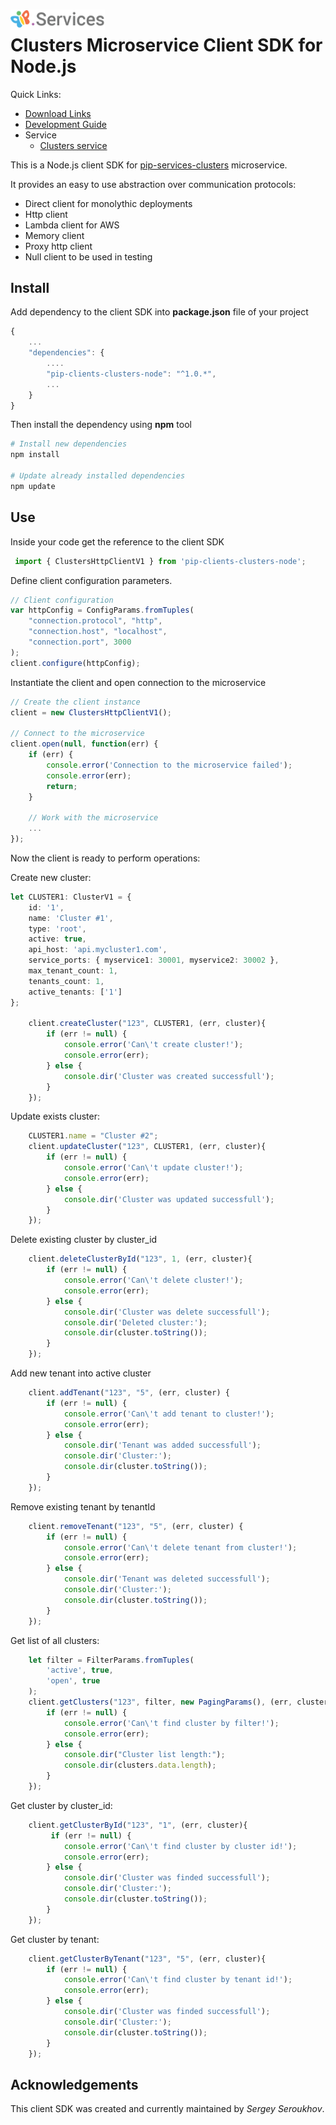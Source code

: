 # <img src="https://github.com/pip-services/pip-services/raw/master/design/Logo.png" alt="Pip.Services Logo" style="max-width:30%"> <br/> Clusters Microservice Client SDK for Node.js

<a name="links"></a> Quick Links:

* [Download Links](doc/Downloads.md)
* [Development Guide](doc/Development.md)
* Service
  - [Clusters service](https://github.com/pip-services-infrastructure/pip-service-clusters-node)

This is a Node.js client SDK for [pip-services-clusters](https://github.com/pip-services-infrastructure/pip-services-clusters-node) microservice.

 It provides an easy to use abstraction over communication protocols:

- Direct client for monolythic deployments
- Http client
- Lambda client for AWS
- Memory client
- Proxy http client
- Null client to be used in testing

## Install

Add dependency to the client SDK into **package.json** file of your project
```typescript
{
    ...
    "dependencies": {
        ....
        "pip-clients-clusters-node": "^1.0.*",
        ...
    }
}
```

Then install the dependency using **npm** tool
```bash
# Install new dependencies
npm install

# Update already installed dependencies
npm update
```

## Use

Inside your code get the reference to the client SDK
```typescript
 import { ClustersHttpClientV1 } from 'pip-clients-clusters-node';
```

Define client configuration parameters.

```typescript
// Client configuration
var httpConfig = ConfigParams.fromTuples(
    "connection.protocol", "http",
    "connection.host", "localhost",
    "connection.port", 3000
);
client.configure(httpConfig);
```

Instantiate the client and open connection to the microservice
```typescript
// Create the client instance
client = new ClustersHttpClientV1();

// Connect to the microservice
client.open(null, function(err) {
    if (err) {
        console.error('Connection to the microservice failed');
        console.error(err);
        return;
    }
    
    // Work with the microservice
    ...
});
```
Now the client is ready to perform operations:

Create new cluster:
```typescript 
let CLUSTER1: ClusterV1 = {
    id: '1',
    name: 'Cluster #1',
    type: 'root',
    active: true,
    api_host: 'api.mycluster1.com',
    service_ports: { myservice1: 30001, myservice2: 30002 },
    max_tenant_count: 1,
    tenants_count: 1,
    active_tenants: ['1']
};   

    client.createCluster("123", CLUSTER1, (err, cluster){
        if (err != null) {
            console.error('Can\'t create cluster!');
            console.error(err);
        } else {
            console.dir('Cluster was created successfull');
        }
    });
```
Update exists cluster:
```typescript
    CLUSTER1.name = "Cluster #2";
    client.updateCluster("123", CLUSTER1, (err, cluster){
        if (err != null) {
            console.error('Can\'t update cluster!');
            console.error(err);
        } else {
            console.dir('Cluster was updated successfull');
        }
    });
```
Delete existing cluster by cluster_id
```typescript    
    client.deleteClusterById("123", 1, (err, cluster){
        if (err != null) {
            console.error('Can\'t delete cluster!');
            console.error(err);
        } else {
            console.dir('Cluster was delete successfull');
            console.dir('Deleted cluster:');
            console.dir(cluster.toString());
        }
    });
```
Add new tenant into active cluster
```typescript
    client.addTenant("123", "5", (err, cluster) {
        if (err != null) {
            console.error('Can\'t add tenant to cluster!');
            console.error(err);
        } else {
            console.dir('Tenant was added successfull');
            console.dir('Cluster:');
            console.dir(cluster.toString());
        }
    });
```
Remove existing tenant by tenantId
```typescript
    client.removeTenant("123", "5", (err, cluster) {
        if (err != null) {
            console.error('Can\'t delete tenant from cluster!');
            console.error(err);
        } else {
            console.dir('Tenant was deleted successfull');
            console.dir('Cluster:');
            console.dir(cluster.toString());
        }
    });
```
Get list of all clusters:
```typescript
    let filter = FilterParams.fromTuples(
        'active', true,
        'open', true
    );
    client.getClusters("123", filter, new PagingParams(), (err, clusters){
        if (err != null) {
            console.error('Can\'t find cluster by filter!');
            console.error(err);
        } else {
            console.dir("Cluster list length:");
            console.dir(clusters.data.length);
        }
    });
```
Get cluster by cluster_id:
```typescript
    client.getClusterById("123", "1", (err, cluster){
         if (err != null) {
            console.error('Can\'t find cluster by cluster id!');
            console.error(err);
        } else {
            console.dir('Cluster was finded successfull');
            console.dir('Cluster:');
            console.dir(cluster.toString());
        }
    });
```
Get cluster by tenant:
```typescript
    client.getClusterByTenant("123", "5", (err, cluster){
        if (err != null) {
            console.error('Can\'t find cluster by tenant id!');
            console.error(err);
        } else {
            console.dir('Cluster was finded successfull');
            console.dir('Cluster:');
            console.dir(cluster.toString());
        }
    });
```

## Acknowledgements

This client SDK was created and currently maintained by *Sergey Seroukhov*.
